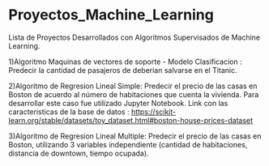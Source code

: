 # Proyectos_Machine_Learning

Lista de Proyectos Desarrollados con Algoritmos Supervisados de Machine Learning.

1)Algoritmo Maquinas de vectores de soporte - Modelo Clasificacion : Predecir la cantidad de pasajeros de deberian salvarse en el Titanic.

2)Algoritmo de Regresion Lineal Simple: Predecir el precio de las casas en Boston de acuerdo al número de habitaciones que cuenta la vivienda. Para desarrollar este caso fue utilizado Jupyter Notebook. Link con las caracteristicas de la base de datos : https://scikit-learn.org/stable/datasets/toy_dataset.html#boston-house-prices-dataset

3)Algoritmo de Regresion Lineal Multiple: Predecir el precio de las casas en Boston, utilizando 3 variables independiente (cantidad de habitaciones, distancia de downtown, tiempo ocupada).
